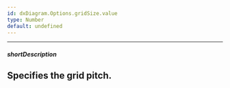 ```yaml
---
id: dxDiagram.Options.gridSize.value
type: Number
default: undefined
---
```

---
##### shortDescription
<!-- Description goes here -->
Specifies the grid pitch.
---
<!-- Description goes here -->